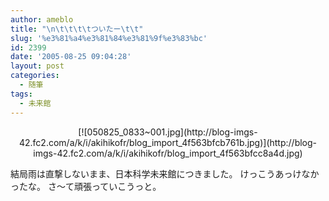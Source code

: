 ```yaml
---
author: ameblo
title: "\n\t\t\t\tついたー\t\t"
slug: '%e3%81%a4%e3%81%84%e3%81%9f%e3%83%bc'
id: 2399
date: '2005-08-25 09:04:28'
layout: post
categories:
  - 随筆
tags:
  - 未来館
---
```


<div align="center">[![050825_0833~001.jpg](http://blog-imgs-42.fc2.com/a/k/i/akihikofr/blog_import_4f563bfcb761b.jpg)](http://blog-imgs-42.fc2.com/a/k/i/akihikofr/blog_import_4f563bfcc8a4d.jpg)</div>

結局雨は直撃しないまま、日本科学未来館につきました。 けっこうあっけなかったな。 さ～て頑張っていこうっと。
